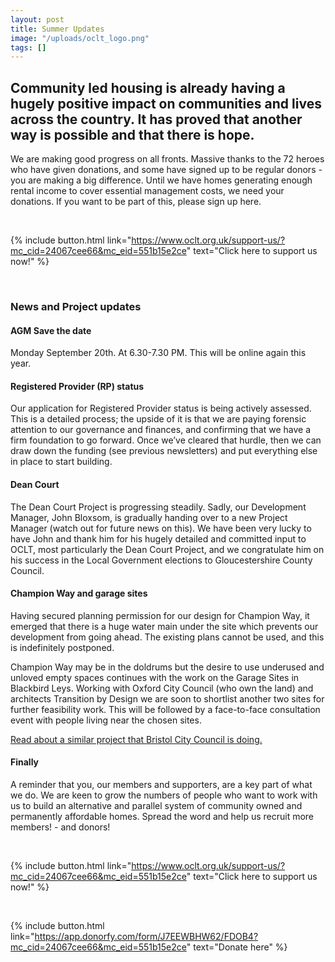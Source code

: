 ```yaml
---
layout: post
title: Summer Updates
image: "/uploads/oclt_logo.png"
tags: []
---
```


## Community led housing is already having a hugely positive impact on communities and lives across the country. It has proved that another way is possible and that there is hope.

We are making good progress on all fronts. Massive thanks to the 72 heroes who have given donations, and some have signed up to be regular donors - you are making a big difference. Until we have homes generating enough rental income to cover essential management costs, we need your donations. If you want to be part of this, please sign up here.

<br>

{% include button.html link="https://www.oclt.org.uk/support-us/?mc_cid=24067cee66&mc_eid=551b15e2ce" text="Click here to support us now!" %}

<br>

### News and Project updates

#### AGM Save the date

Monday September 20th. At 6.30-7.30 PM. This will be online again this year.

#### Registered Provider (RP) status

Our application for Registered Provider status is being actively assessed. This is a detailed process; the upside of it is that we are paying forensic attention to our governance and finances, and confirming that we have a firm foundation to go forward. Once we’ve cleared that hurdle, then we can draw down the funding (see previous newsletters) and put everything else in place to start building.

#### Dean Court

The Dean Court Project is progressing steadily. Sadly, our Development Manager, John Bloxsom, is gradually handing over to a new Project Manager (watch out for future news on this). We have been very lucky to have John and thank him for his hugely detailed and committed input to OCLT, most particularly the Dean Court Project, and we congratulate him on his success in the Local Government elections to Gloucestershire County Council.

#### Champion Way and garage sites

Having secured planning permission for our design for Champion Way, it emerged that there is a huge water main under the site which prevents our development from going ahead. The existing plans cannot be used, and this is indefinitely postponed.

Champion Way may be in the doldrums but the desire to use underused and unloved empty spaces continues with the work on the Garage Sites in Blackbird Leys. Working with Oxford City Council (who own the land) and architects Transition by Design we are soon to shortlist another two sites for further feasibility work. This will be followed by a face-to-face consultation event with people living near the chosen sites.

[Read about a similar project that Bristol City Council is doing.](https://www.theguardian.com/uk-news/2021/jun/16/bristol-to-build-gap-homes-on-garage-sites-to-tackle-housing-crisis?mc_cid=24067cee66&mc_eid=551b15e2ce)

#### Finally

A reminder that you, our members and supporters, are a key part of what we do. We are keen to grow the numbers of people who want to work with us to build an alternative and parallel system of community owned and permanently affordable homes. Spread the word and help us recruit more members! - and donors!

<br>

{% include button.html link="https://www.oclt.org.uk/support-us/?mc_cid=24067cee66&mc_eid=551b15e2ce" text="Click here to support us now!" %}<br>

<br>

{% include button.html link="https://app.donorfy.com/form/J7EEWBHW62/FDOB4?mc_cid=24067cee66&mc_eid=551b15e2ce" text="Donate here" %}<br>
